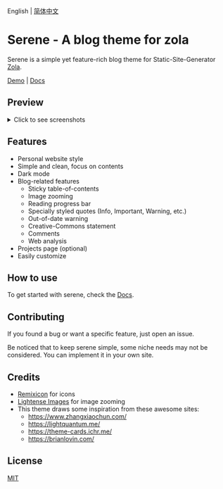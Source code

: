 English | [简体中文](README-cn.md)

# Serene - A blog theme for zola

Serene is a simple yet feature-rich blog theme for Static-Site-Generator [Zola](https://www.getzola.org/).

[Demo]() | [Docs](https://github.com/isunjn/serene/wiki)

## Preview

<details>
  <summary>Click to see screenshots</summary>
  
  ![](screenshots/1.png)
  ![](screenshots/2.png)
  ![](screenshots/3.png)
  ![](screenshots/4.png)
  ![](screenshots/5.png)
  ![](screenshots/6.png)
  ![](screenshots/7.png)
</details>

## Features

- Personal website style
- Simple and clean, focus on contents
- Dark mode
- Blog-related features
    - Sticky table-of-contents
    - Image zooming
    - Reading progress bar
    - Specially styled quotes (Info, Important, Warning, etc.)
    - Out-of-date warning
    - Creative-Commons statement
    - Comments
    - Web analysis
- Projects page (optional)
- Easily customize

## How to use

To get started with serene, check the [Docs](https://github.com/isunjn/serene/wiki).

## Contributing

If you found a bug or want a specific feature, just open an issue.

Be noticed that to keep serene simple, some niche needs may not be considered. You can implement it in your own site.

## Credits

- [Remixicon](https://remixicon.com/) for icons
- [Lightense Images](https://github.com/sparanoid/lightense-images) for image zooming
- This theme draws some inspiration from these awesome sites:
    - <https://www.zhangxiaochun.com/>
    - <https://lightquantum.me/>
    - https://theme-cards.ichr.me/
    - https://brianlovin.com/

## License

[MIT](LICENSE)